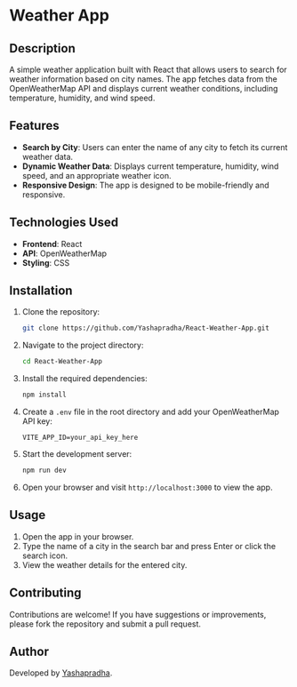 # Weather App

## Description

A simple weather application built with React that allows users to search for weather information based on city names. The app fetches data from the OpenWeatherMap API and displays current weather conditions, including temperature, humidity, and wind speed.

## Features

- **Search by City**: Users can enter the name of any city to fetch its current weather data.
- **Dynamic Weather Data**: Displays current temperature, humidity, wind speed, and an appropriate weather icon.
- **Responsive Design**: The app is designed to be mobile-friendly and responsive.

## Technologies Used

- **Frontend**: React
- **API**: OpenWeatherMap
- **Styling**: CSS

## Installation

1. Clone the repository:

   ```bash
   git clone https://github.com/Yashapradha/React-Weather-App.git
   ```

2. Navigate to the project directory:

   ```bash
   cd React-Weather-App
   ```

3. Install the required dependencies:

   ```bash
   npm install
   ```

4. Create a `.env` file in the root directory and add your OpenWeatherMap API key:

   ```plaintext
   VITE_APP_ID=your_api_key_here
   ```

5. Start the development server:

   ```bash
   npm run dev
   ```

6. Open your browser and visit `http://localhost:3000` to view the app.

## Usage

1. Open the app in your browser.
2. Type the name of a city in the search bar and press Enter or click the search icon.
3. View the weather details for the entered city.

## Contributing

Contributions are welcome! If you have suggestions or improvements, please fork the repository and submit a pull request.


## Author

Developed by [Yashapradha](https://github.com/Yashapradha).

